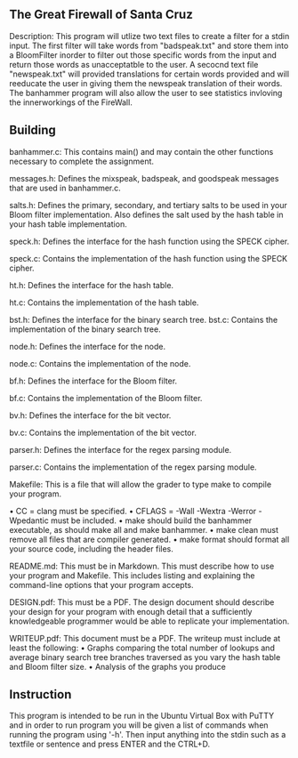 ## The Great Firewall of Santa Cruz

Description: This program will utlize two text files to create a filter for a stdin input. The first filter will take words from "badspeak.txt" and store them into a BloomFilter inorder to filter out those specific words from the input and return those words as unacceptatble to the user. A secocnd text file "newspeak.txt" will provided translations for certain words provided and will reeducate the user in giving them the newspeak translation of their words. The banhammer program will also allow the user to see statistics invloving the innerworkings of the FireWall.

## Building 

banhammer.c: This contains main() and may contain the other functions necessary to complete the assignment. 

messages.h: Defines the mixspeak, badspeak, and goodspeak messages that are used in banhammer.c. 

salts.h: Defines the primary, secondary, and tertiary salts to be used in your Bloom filter implementation. Also defines the salt used by the hash table in your hash table implementation.

speck.h: Defines the interface for the hash function using the SPECK cipher. 

speck.c: Contains the implementation of the hash function using the SPECK cipher. 

ht.h: Defines the interface for the hash table. 

ht.c: Contains the implementation of the hash table. 

bst.h: Defines the interface for the binary search tree. 
bst.c: Contains the implementation of the binary search tree.

node.h: Defines the interface for the node. 

node.c: Contains the implementation of the node.

bf.h: Defines the interface for the Bloom filter. 

bf.c: Contains the implementation of the Bloom filter. 

bv.h: Defines the interface for the bit vector.  

bv.c: Contains the implementation of the bit vector. 

parser.h: Defines the interface for the regex parsing module.  

parser.c: Contains the implementation of the regex parsing module. 

Makefile: This is a file that will allow the grader to type make to compile your program. 

• CC = clang must be specified.
• CFLAGS = -Wall -Wextra -Werror -Wpedantic must be included. 
• make should build the banhammer executable, as should make all and make banhammer. 
• make clean must remove all files that are compiler generated.
• make format should format all your source code, including the header files.

README.md: This must be in Markdown. This must describe how to use your program and Makefile. This includes listing and explaining the command-line options that your program accepts. 

DESIGN.pdf: This must be a PDF. The design document should describe your design for your program with enough detail that a sufficiently knowledgeable programmer would be able to replicate your implementation. 

WRITEUP.pdf: This document must be a PDF. The writeup must include at least the following: 
• Graphs comparing the total number of lookups and average binary search tree branches traversed as you vary the hash table and Bloom filter size. 
• Analysis of the graphs you produce
## Instruction
This program is intended to be run in the Ubuntu Virtual Box with PuTTY and in order to run program you will be given a list of commands when running the program using '-h'. Then input anything into the stdin such as a textfile or sentence and press ENTER and the CTRL+D.
